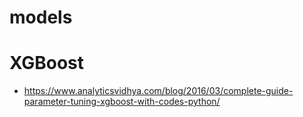 # models


# XGBoost
- https://www.analyticsvidhya.com/blog/2016/03/complete-guide-parameter-tuning-xgboost-with-codes-python/
